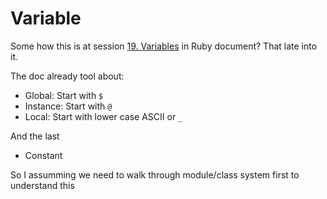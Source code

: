 # Variable

Some how this is at session [19. Variables](https://ruby-doc.org/docs/ruby-doc-bundle/UsersGuide/rg/variables.html) in Ruby document? That late into it.

The doc already tool about:
- Global: Start with `$`
- Instance: Start with `@`
- Local: Start with lower case ASCII or `_`

And the last
- Constant

So I assumming we need to walk through module/class system first to understand this
